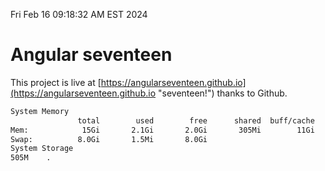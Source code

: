 Fri Feb 16 09:18:32 AM EST 2024

# Angular seventeen


This project is live at [https://angularseventeen.github.io](https://angularseventeen.github.io "seventeen!") thanks to Github.

```bash
System Memory
               total        used        free      shared  buff/cache   available
Mem:            15Gi       2.1Gi       2.0Gi       305Mi        11Gi        13Gi
Swap:          8.0Gi       1.5Mi       8.0Gi
System Storage
505M	.
```
